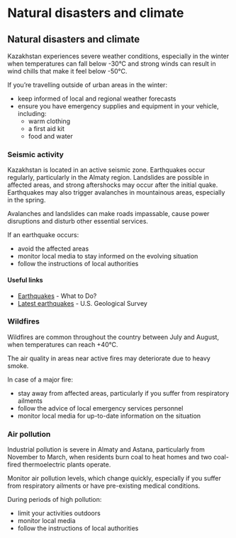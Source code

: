 # Natural disasters and climate

## Natural disasters and climate

Kazakhstan experiences severe weather conditions, especially in the winter when temperatures can fall below -30°C and strong winds can result in wind chills that make it feel below -50°C.

If you’re travelling outside of urban areas in the winter:

* keep informed of local and regional weather forecasts
* ensure you have emergency supplies and equipment in your vehicle, including:
  + warm clothing
  + a first aid kit
  + food and water

### Seismic activity

Kazakhstan is located in an active seismic zone. Earthquakes occur regularly, particularly in the Almaty region. Landslides are possible in affected areas, and strong aftershocks may occur after the initial quake. Earthquakes may also trigger avalanches in mountainous areas, especially in the spring.

Avalanches and landslides can make roads impassable, cause power disruptions and disturb other essential services.

If an earthquake occurs:

* avoid the affected areas
* monitor local media to stay informed on the evolving situation
* follow the instructions of local authorities

#### Useful links

* [Earthquakes](https://www.getprepared.gc.ca/cnt/rsrcs/pblctns/rthqks-wtd/index-en.aspx) - What to Do?
* [Latest earthquakes](https://earthquake.usgs.gov/earthquakes/map/?extent=18.31281,-12.65625&extent=61.10079,94.21875) - U.S. Geological Survey

### Wildfires

Wildfires are common throughout the country between July and August, when temperatures can reach +40°C.

The air quality in areas near active fires may deteriorate due to heavy smoke.

In case of a major fire:

* stay away from affected areas, particularly if you suffer from respiratory ailments
* follow the advice of local emergency services personnel
* monitor local media for up-to-date information on the situation

### Air pollution

Industrial pollution is severe in Almaty and Astana, particularly from November to March, when residents burn coal to heat homes and two coal-fired thermoelectric plants operate.

Monitor air pollution levels, which change quickly, especially if you suffer from respiratory ailments or have pre-existing medical conditions.

During periods of high pollution:

* limit your activities outdoors
* monitor local media
* follow the instructions of local authorities